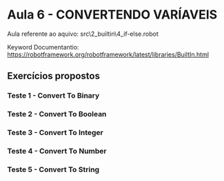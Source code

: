 # Aula 6 - CONVERTENDO VARÍAVEIS
Aula referente ao aquivo: src\2_builtin\4_if-else.robot

Keyword Documentantio: https://robotframework.org/robotframework/latest/libraries/BuiltIn.html

## Exercícios propostos

### Teste 1 - Convert To Binary

### Teste 2 - Convert To Boolean

### Teste 3 - Convert To Integer

### Teste 4 - Convert To Number

### Teste 5 - Convert To String